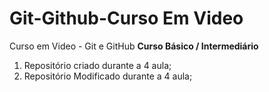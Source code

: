 # Git-Github-Curso Em Video
 Curso em Video - Git e GitHub
 **Curso Básico / Intermediário**

1. Repositório criado durante a 4 aula;
2. Repositório Modificado durante a 4 aula;